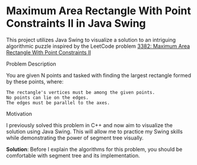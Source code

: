 # Maximum Area Rectangle With Point Constraints II in Java Swing

This project utilizes Java Swing to visualize a solution to an intriguing algorithmic puzzle inspired by the LeetCode problem [3382: Maximum Area Rectangle With Point Constraints II](https://leetcode.com/problems/maximum-area-rectangle-with-point-constraints-ii/)

Problem Description

You are given N points and tasked with finding the largest rectangle formed by these points, where:

    The rectangle's vertices must be among the given points.
    No points can lie on the edges.
    The edges must be parallel to the axes.

Motivation

I previously solved this problem in C++ and now aim to visualize the solution using Java Swing. This will allow me to practice my Swing skills while demonstrating the power of segment tree visually.

**Solution**: Before I explain the algorithms for this problem, you should be comfortable with segment tree and its implementation.